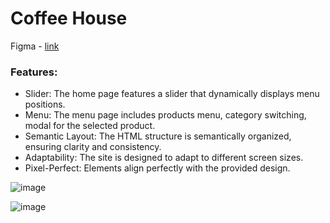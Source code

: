 # Coffee House

Figma - [link](https://www.figma.com/file/HyJ8jfJB4OSj5UirpMGOvN/Coffee-House)

### Features:
- Slider: The home page features a slider that dynamically displays menu positions.
- Menu: The menu page includes products menu, category switching, modal for the selected product.
- Semantic Layout: The HTML structure is semantically organized, ensuring clarity and consistency.
- Adaptability: The site is designed to adapt to different screen sizes.
- Pixel-Perfect: Elements align perfectly with the provided design.


![image](https://github.com/wunlei/coffee-house/assets/70818020/4bb378b7-834b-4709-98d8-bbe15983b5a5)

![image](https://github.com/wunlei/coffee-house/assets/70818020/ca537b5d-636b-4b9a-8de8-1bf12fac32cd)

